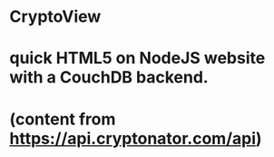 # CryptoView
#
# quick HTML5 on NodeJS website with a CouchDB backend.
# (content from https://api.cryptonator.com/api)

